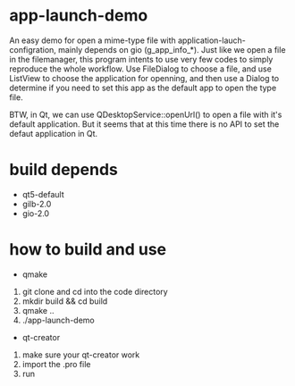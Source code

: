 # app-launch-demo
An easy demo for open a mime-type file with application-lauch-configration, mainly depends on gio (g_app_info_\*).
Just like we open a file in the filemanager, this program intents to use very few codes to simply reproduce the whole workflow.
Use FileDialog to choose a file, and use ListView to choose the application for openning, and then use a Dialog to determine if you need to set this app as the default app to open the type file.

BTW, in Qt, we can use QDesktopService::openUrl() to open a file with it's default application. But it seems that at this time there is no API to set the defaut application in Qt.

# build depends
- qt5-default
- gilb-2.0
- gio-2.0

# how to build and use
- qmake
1. git clone and cd into the code directory
2. mkdir build && cd build
3. qmake ..
4. ./app-launch-demo
- qt-creator
1. make sure your qt-creator work
2. import the .pro file
3. run
